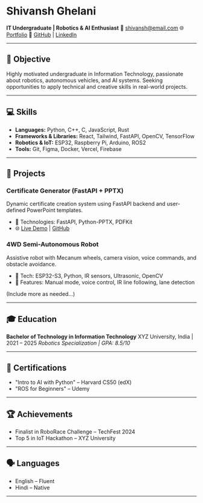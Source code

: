 # Shivansh Ghelani

**IT Undergraduate | Robotics & AI Enthusiast**
📧 shivansh@email.com
🌐 [Portfolio](https://portfolio-shivansh-dev.vercel.app)
🔗 [GitHub](https://github.com/yourusername) | [LinkedIn](https://linkedin.com/in/yourprofile)

---

## 🎯 Objective

Highly motivated undergraduate in Information Technology, passionate about robotics, autonomous vehicles, and AI systems. Seeking opportunities to apply technical and creative skills in real-world projects.

---

## 💻 Skills

- **Languages:** Python, C++, C, JavaScript, Rust
- **Frameworks & Libraries:** React, Tailwind, FastAPI, OpenCV, TensorFlow
- **Robotics & IoT:** ESP32, Raspberry Pi, Arduino, ROS2
- **Tools:** Git, Figma, Docker, Vercel, Firebase

---

## 🚀 Projects

### Certificate Generator (FastAPI + PPTX)

Dynamic certificate creation system using FastAPI backend and user-defined PowerPoint templates.

- 🔧 Technologies: FastAPI, Python-PPTX, PDFKit
- 🌐 [Live Demo](https://yourliveurl.com) | [GitHub](https://github.com/yourrepo)

### 4WD Semi-Autonomous Robot

Assistive robot with Mecanum wheels, camera vision, voice commands, and obstacle avoidance.

- 🔧 Tech: ESP32-S3, Python, IR sensors, Ultrasonic, OpenCV
- 🤖 Features: Manual mode, voice control, IR line following, lane detection

(Include more as needed...)

---

## 🎓 Education

**Bachelor of Technology in Information Technology**
XYZ University, India | 2021 – 2025
*Robotics Specialization | GPA: 8.5/10*

---

## 📜 Certifications

- "Intro to AI with Python" – Harvard CS50 (edX)
- "ROS for Beginners" – Udemy

---

## 🏆 Achievements

- Finalist in RoboRace Challenge – TechFest 2024
- Top 5 in IoT Hackathon – XYZ University

---

## 🗣 Languages

- English – Fluent
- Hindi – Native

---
